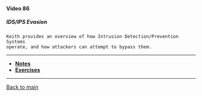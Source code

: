 #### Video 86

##### IDS/IPS Evasion

```
Keith provides an overview of how Intrusion Detection/Prevention Systems
operate, and how attackers can attempt to bypass them.
```

---

- **[Notes](notes.md)**
- **[Exercises](exercises.md)**

---

[Back to main](https://github.com/rot0xd/CBTNuggets/blob/master/CEHv9/README.md)

